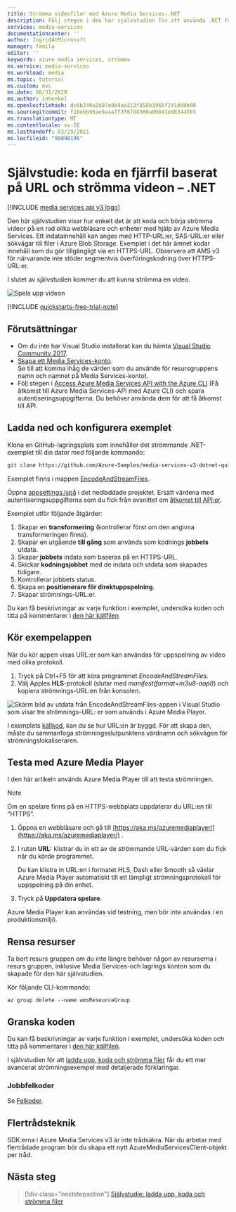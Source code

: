 ```yaml
---
title: Strömma videofiler med Azure Media Services-.NET
description: Följ stegen i den här självstudien för att använda .NET för att skapa ett nytt Azure Media Services konto, koda en fil och strömma den till Azure Media Player.
services: media-services
documentationcenter: ''
author: IngridAtMicrosoft
manager: femila
editor: ''
keywords: azure media services, strömma
ms.service: media-services
ms.workload: media
ms.topic: tutorial
ms.custom: mvc
ms.date: 08/31/2020
ms.author: inhenkel
ms.openlocfilehash: dc6b240a2d97e0b4aa313f858b3965f241dd0b08
ms.sourcegitcommit: f28ebb95ae9aaaff3f87d8388a09b41e0b3445b5
ms.translationtype: MT
ms.contentlocale: sv-SE
ms.lasthandoff: 03/29/2021
ms.locfileid: "98898196"
---
```

# <a name="tutorial-encode-a-remote-file-based-on-url-and-stream-the-video---net"></a>Självstudie: koda en fjärrfil baserat på URL och strömma videon – .NET

[!INCLUDE [media services api v3 logo](./includes/v3-hr.md)]

Den här självstudien visar hur enkelt det är att koda och börja strömma videor på en rad olika webbläsare och enheter med hjälp av Azure Media Services. Ett indatainnehåll kan anges med HTTP-URL:er, SAS-URL:er eller sökvägar till filer i Azure Blob Storage.
Exemplet i det här ämnet kodar innehåll som du gör tillgängligt via en HTTPS-URL. Observera att AMS v3 för närvarande inte stöder segmentvis överföringskodning över HTTPS-URL:er.

I slutet av självstudien kommer du att kunna strömma en video.  

![Spela upp videon](./media/stream-files-dotnet-quickstart/final-video.png)

[!INCLUDE [quickstarts-free-trial-note](../../../includes/quickstarts-free-trial-note.md)]

## <a name="prerequisites"></a>Förutsättningar

- Om du inte har Visual Studio installerat kan du hämta [Visual Studio Community 2017](https://www.visualstudio.com/thank-you-downloading-visual-studio/?sku=Community&rel=15).
- [Skapa ett Media Services-konto](./create-account-howto.md).<br/>Se till att komma ihåg de värden som du använde för resursgruppens namn och namnet på Media Services-kontot.
- Följ stegen i [Access Azure Media Services API with the Azure CLI](./access-api-howto.md) (Få åtkomst till Azure Media Services-API med Azure CLI) och spara autentiseringsuppgifterna. Du behöver använda dem för att få åtkomst till API.

## <a name="download-and-configure-the-sample"></a>Ladda ned och konfigurera exemplet

Klona en GitHub-lagringsplats som innehåller det strömmande .NET-exemplet till din dator med följande kommando:  

 ```bash
 git clone https://github.com/Azure-Samples/media-services-v3-dotnet-quickstarts.git
 ```

Exemplet finns i mappen [EncodeAndStreamFiles](https://github.com/Azure-Samples/media-services-v3-dotnet-quickstarts/tree/master/AMSV3Quickstarts/EncodeAndStreamFiles).

Öppna [appsettings.jspå](https://github.com/Azure-Samples/media-services-v3-dotnet-quickstarts/blob/master/AMSV3Quickstarts/EncodeAndStreamFiles/appsettings.json) i det nedladdade projektet. Ersätt värdena med autentiseringsuppgifterna som du fick från avsnittet om [åtkomst till API:er](./access-api-howto.md).

Exemplet utför följande åtgärder:

1. Skapar en **transformering** (kontrollerar först om den angivna transformeringen finns). 
2. Skapar en utgående **till gång** som används som kodnings **jobbets** utdata.
3. Skapar **jobbets** indata som baseras på en HTTPS-URL.
4. Skickar **kodningsjobbet** med de indata och utdata som skapades tidigare.
5. Kontrollerar jobbets status.
6. Skapa en **positionerare för direktuppspelning**.
7. Skapar strömnings-URL:er.

Du kan få beskrivningar av varje funktion i exemplet, undersöka koden och titta på kommentarer i [den här källfilen](https://github.com/Azure-Samples/media-services-v3-dotnet-quickstarts/blob/master/AMSV3Quickstarts/EncodeAndStreamFiles/Program.cs).

## <a name="run-the-sample-app"></a>Kör exempelappen

När du kör appen visas URL:er som kan användas för uppspelning av video med olika protokoll. 

1. Tryck på Ctrl+F5 för att köra programmet *EncodeAndStreamFiles*.
2. Välj Apples **HLS**-protokoll (slutar med *manifest(format=m3u8-aapl)*) och kopiera strömnings-URL:en från konsolen.

![Skärm bild av utdata från EncodeAndStreamFiles-appen i Visual Studio som visar tre strömnings-URL: er som används i Azure Media Player.](./media/stream-files-tutorial-with-api/output.png)

I exemplets [källkod](https://github.com/Azure-Samples/media-services-v3-dotnet-quickstarts/blob/master/AMSV3Quickstarts/EncodeAndStreamFiles/Program.cs), kan du se hur URL:en är byggd. För att skapa den, måste du sammanfoga strömningsslutpunktens värdnamn och sökvägen för strömningslokaliseraren.  

## <a name="test-with-azure-media-player"></a>Testa med Azure Media Player

I den här artikeln används Azure Media Player till att testa strömningen. 

> [!NOTE]
> Om en spelare finns på en HTTPS-webbplats uppdaterar du URL:en till ”HTTPS”.

1. Öppna en webbläsare och gå till [https://aka.ms/azuremediaplayer/](https://aka.ms/azuremediaplayer/) .
2. I rutan **URL:** klistrar du in ett av de strömmande URL-värden som du fick när du körde programmet. 
 
     Du kan klistra in URL:en i formatet HLS, Dash eller Smooth så växlar Azure Media Player automatiskt till ett lämpligt strömningsprotokoll för uppspelning på din enhet.
3. Tryck på **Uppdatera spelare**.

Azure Media Player kan användas vid testning, men bör inte användas i en produktionsmiljö. 

## <a name="clean-up-resources"></a>Rensa resurser

Ta bort resurs gruppen om du inte längre behöver någon av resurserna i resurs gruppen, inklusive Media Services-och lagrings konton som du skapade för den här självstudien.

Kör följande CLI-kommando:

```azurecli
az group delete --name amsResourceGroup
```

## <a name="examine-the-code"></a>Granska koden

Du kan få beskrivningar av varje funktion i exemplet, undersöka koden och titta på kommentarer i [den här källfilen](https://github.com/Azure-Samples/media-services-v3-dotnet-quickstarts/blob/master/AMSV3Quickstarts/EncodeAndStreamFiles/Program.cs).

I självstudien för att [ladda upp, koda och strömma filer](stream-files-tutorial-with-api.md) får du ett mer avancerat strömningsexempel med detaljerade förklaringar. 

### <a name="job-error-codes"></a>Jobbfelkoder

Se [Felkoder](/rest/api/media/jobs/get#joberrorcode).

## <a name="multithreading"></a>Flertrådsteknik

SDK:erna i Azure Media Services v3 är inte trådsäkra. När du arbetar med flertrådade program bör du skapa ett nytt AzureMediaServicesClient-objekt per tråd.

## <a name="next-steps"></a>Nästa steg

> [!div class="nextstepaction"]
> [Självstudie: ladda upp, koda och strömma filer](stream-files-tutorial-with-api.md)
